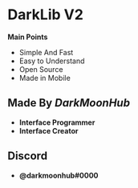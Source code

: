 # DarkLib V2

**Main Points**

- Simple And Fast
- Easy to Understand
- Open Source
- Made in Mobile

## Made By *DarkMoonHub*

- **Interface Programmer** 
- **Interface Creator**

## Discord

- **__@darkmoonhub#0000__**
